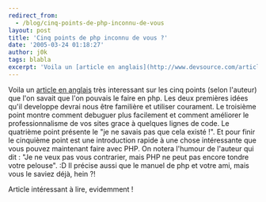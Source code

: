 ```yaml
---
redirect_from:
  - /blog/cinq-points-de-php-inconnu-de-vous
layout: post
title: 'Cinq points de php inconnu de vous ?'
date: '2005-03-24 01:18:27'
author: j0k
tags: blabla
excerpt: 'Voila un [article en anglais](http://www.devsource.com/article2/0,1759,1778106,00.asp) très interessant sur les cinq points (selon l''auteur) que l''on savait que l''on pouvais le faire en php.   )   Les deux premières idées qu''il developpe devrai nous être familière et utiliser courament.   Le troisième point montre comment debuguer plus facilement et      ...'
---
```


Voila un [article en anglais](http://www.devsource.com/article2/0,1759,1778106,00.asp) très interessant sur les cinq points (selon l'auteur) que l'on savait que l'on pouvais le faire en php.      Les deux premières idées qu'il developpe devrai nous être familière et utiliser courament.   Le troisième point montre comment debuguer plus facilement et comment améliorer le professionnalisme de vos sites grace à quelques lignes de code. Le quatrième point présente le "je ne savais pas que cela existé !".    Et pour finir le cinquième point est une introduction rapide à une chose intéressante que vous pouvez maintenant faire avec PHP.   On notera l'humour de l'auteur qui dit : "Je ne veux pas vous contrarier, mais PHP ne peut pas encore tondre votre pelouse". :D   Il précise aussi que le manuel de php et votre ami, mais vous le saviez déjà, hein ?!

Article intéressant à lire, evidemment !
